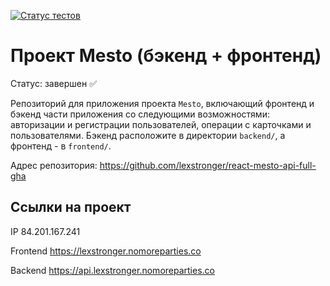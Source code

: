 [![Статус тестов](../../actions/workflows/tests.yml/badge.svg)](../../actions/workflows/tests.yml)

# Проект Mesto (бэкенд + фронтенд)
Статус: завершен ✅

Репозиторий для приложения проекта `Mesto`, включающий фронтенд и бэкенд части приложения со следующими возможностями: авторизации и регистрации пользователей, операции с карточками и пользователями. Бэкенд расположите в директории `backend/`, а фронтенд - в `frontend/`. 

Адрес репозитория: https://github.com/lexstronger/react-mesto-api-full-gha

## Ссылки на проект

IP 84.201.167.241

Frontend https://lexstronger.nomoreparties.co

Backend https://api.lexstronger.nomoreparties.co

